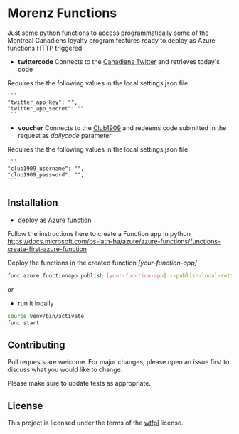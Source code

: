 # Morenz Functions
Just some python functions to access programmatically some of the Montreal Canadiens loyalty program features ready to deploy as Azure functions HTTP triggered

* **twittercode**
Connects to the [Canadiens Twitter](https://twitter.com/canadiensmtl) and retrieves today's code

Requires the the following values in the local.settings.json file

    ```
    "twitter_app_key": "",
    "twitter_app_secret": ""
    ```


* **voucher**
Connects to the [Club1909](https://www.club1909.com) and redeems code submitted in the request as *dailycode* parameter

Requires the the following values in the local.settings.json file
    
    ```
    "club1909_username": "",
    "club1909_password": "",    
    ```


## Installation

* deploy as Azure function

Follow the instructions here to create a Function app in python https://docs.microsoft.com/bs-latn-ba/azure/azure-functions/functions-create-first-azure-function

Deploy the functions in the created function *[your-function-app]*
```bash
func azure functionapp publish [your-function-app] --publish-local-settings
```
or

* run it locally
```bash
source venv/bin/activate
func start
```

## Contributing
Pull requests are welcome. For major changes, please open an issue first to discuss what you would like to change.

Please make sure to update tests as appropriate.

## License
This project is licensed under the terms of the [wtfpl](http://www.wtfpl.net/txt/copying/) license.